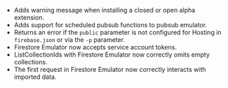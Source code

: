 - Adds warning message when installing a closed or open alpha extension.
- Adds support for scheduled pubsub functions to pubsub emulator.
- Returns an error if the `public` parameter is not configured for Hosting in `firebase.json` or via the `-p` parameter.
- Firestore Emulator now accepts service account tokens.
- ListCollectionIds with Firestore Emulator now correctly omits empty collections.
- The first request in Firestore Emulator now correctly interacts with imported data.
